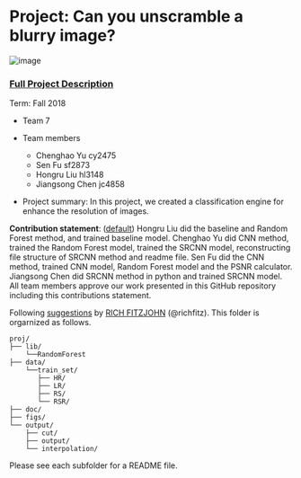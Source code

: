 # Project: Can you unscramble a blurry image? 
![image](figs/example.png)

### [Full Project Description](doc/project3_desc.md)

Term: Fall 2018

+ Team 7
+ Team members
	+ Chenghao Yu cy2475
	+ Sen Fu sf2873
	+ Hongru Liu hl3148
	+ Jiangsong Chen jc4858

+ Project summary: In this project, we created a classification engine for enhance the resolution of images. 
	
**Contribution statement**: ([default](doc/a_note_on_contributions.md)) Hongru Liu did the baseline and Random Forest method, and trained baseline model. Chenghao Yu did CNN method, trained the Random Forest model, trained the SRCNN model, reconstructing file structure of SRCNN method and readme file. Sen Fu did the CNN method, trained CNN model, Random Forest model and the PSNR calculator. Jiangsong Chen did SRCNN method in python and trained SRCNN model. All team members approve our work presented in this GitHub repository including this contributions statement. 

Following [suggestions](http://nicercode.github.io/blog/2013-04-05-projects/) by [RICH FITZJOHN](http://nicercode.github.io/about/#Team) (@richfitz). This folder is orgarnized as follows.

```
proj/
├── lib/
    └──RandomForest
├── data/
    └──train_set/
       ├── HR/
       ├── LR/
       ├── RS/
       └── RSR/
├── doc/
├── figs/
└── output/
    ├── cut/
    ├── output/
    └── interpolation/
```

Please see each subfolder for a README file.
